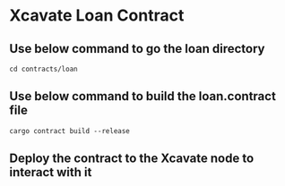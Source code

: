 # Xcavate Loan Contract

## Use below command to go the loan directory

```shell
cd contracts/loan
```

## Use below command to build the loan.contract file

```shell
cargo contract build --release
```

## Deploy the contract to the Xcavate node to interact with it
